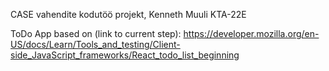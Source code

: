 CASE vahendite kodutöö projekt, Kenneth Muuli KTA-22E

ToDo App based on (link to current step): https://developer.mozilla.org/en-US/docs/Learn/Tools_and_testing/Client-side_JavaScript_frameworks/React_todo_list_beginning

